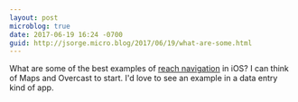 ```yaml
---
layout: post
microblog: true
date: 2017-06-19 16:24 -0700
guid: http://jsorge.micro.blog/2017/06/19/what-are-some.html
---
```

What are some of the best examples of [reach navigation](https://medium.com/tall-west/lets-ditch-the-nav-bar-3692cb17cc67) in iOS? I can think of Maps and Overcast to start. I'd love to see an example in a data entry kind of app.
